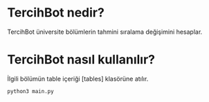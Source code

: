 # TercihBot nedir?

TercihBot üniversite bölümlerin tahmini sıralama değişimini hesaplar.

# TercihBot nasıl kullanılır?
İlgili bölümün table içeriği [tables] klasörüne atılır.
```
python3 main.py
```
